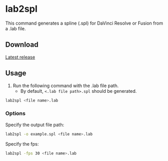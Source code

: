 # lab2spl

This command generates a spline (.spl) for DaVinci Resolve or Fusion from a .lab file.

## Download

[Latest release](https://github.com/1l0/lab2spl/releases/latest)

## Usage

1. Run the following command with the .lab file path.
    - By default, `<.lab file path>.spl` should be generated.

```sh
lab2spl <file name>.lab
```

### Options

Specify the output file path:

```sh
lab2spl -o example.spl <file name>.lab
```

Specify the fps:

```sh
lab2spl -fps 30 <file name>.lab
```

